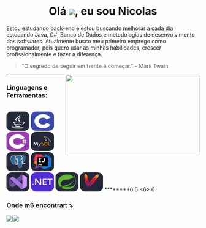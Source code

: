 
<h1 align="center">Olá  <img src="https://media3.giphy.com/media/3oKIPtjElfqwMOTbH2/giphy.gif?cid=ecf05e47paay6b31bbe5z0nvmk1ix8xds7p6l59rhhy7x9l6&rid=giphy.gif&ct=g" width="60px"/>, eu sou Nicolas </h1>

Estou estudando back-end e estou buscando melhorar a cada dia estudando Java, C#, Banco de Dados e metodologias de desenvolvimento dos softwares. Atualmente busco meu primeiro emprego como programador, pois quero usar as minhas habilidades, crescer profissionalmente e fazer a diferença.

>"O segredo de seguir em frente é começar." - Mark Twain

<img align="right" height="211" width="350" src="https://i.pinimg.com/originals/7a/e3/c7/7ae3c7ad104a968dc735871c0bf17608.gif">

**********

<h3 align="left">Linguagens e Ferramentas: </h3>
<div align="left"><br>
  
  <img  height="50" width="60" src="https://github.com/tandpfun/skill-icons/blob/main/icons/Java-Dark.svg"/>
  <img  height="50" width="60" src="https://github.com/tandpfun/skill-icons/blob/main/icons/C.svg">
  <img  height="50" width="60" src="https://github.com/tandpfun/skill-icons/blob/main/icons/CS.svg">
  <img  height="50" width="60" src="https://github.com/tandpfun/skill-icons/blob/main/icons/MySQL-Dark.svg"/>
  <img  height="50" width="60" src="https://github.com/tandpfun/skill-icons/blob/main/icons/PostgreSQL-Dark.svg"/>
  <img  height="50" width="60" src="https://github.com/tandpfun/skill-icons/blob/main/icons/Idea-Dark.svg"/>
  <img  height="50" width="60" src="https://github.com/tandpfun/skill-icons/blob/main/icons/VisualStudio-Dark.svg"/>
  <img  height="50" width="60" src="https://github.com/tandpfun/skill-icons/blob/main/icons/DotNet.svg"/>
  <img  height="50" width="60" src="https://github.com/tandpfun/skill-icons/blob/main/icons/Spring-Dark.svg"/>
  <img  height="50" width="60" src="https://github.com/tandpfun/skill-icons/blob/main/icons/Maven-Dark.svg"/>
</di6

 ********6
6 
   <6>
  6 
  <h3><b> Onde m6 encontrar: ⤵️</h3>
   </p>
   <a  href = "mailto:kenzonicolas8@gmail.com"><img align="left" src="https://img.shields.io/badge/-Gmail-%23333?style=for-the-badge&logo=gmail&logoColor=white" target="_blank"></a>
  <a href="https://www.linkedin.com/in/nicolas-onishi-b893b6212/" target="_blank"><img align="left" src="https://img.shields.io/badge/-LinkedIn-%230077B5?style=for-the-badge&logo=linkedin&logoColor=white" target="_blank"></a> 
</div>

